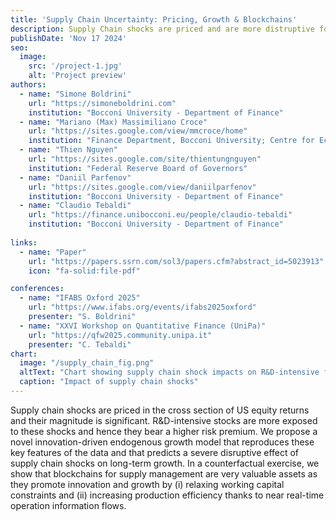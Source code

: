 ```yaml
---
title: 'Supply Chain Uncertainty: Pricing, Growth & Blockchains'
description: Supply Chain shocks are priced and are more distruptive for innovation-intensive firms. We reproduce these facts in a novel DSGE model.
publishDate: 'Nov 17 2024'
seo:
  image:
    src: '/project-1.jpg'
    alt: 'Project preview'
authors:
  - name: "Simone Boldrini"
    url: "https://simoneboldrini.com"
    institution: "Bocconi University - Department of Finance"
  - name: "Mariano (Max) Massimiliano Croce"
    url: "https://sites.google.com/view/mmcroce/home"
    institution: "Finance Department, Bocconi University; Centre for Economic Policy Research (CEPR)"
  - name: "Thien Nguyen"
    url: "https://sites.google.com/site/thientungnguyen"
    institution: "Federal Reserve Board of Governors"
  - name: "Daniil Parfenov"
    url: "https://sites.google.com/view/daniilparfenov"
    institution: "Bocconi University - Department of Finance"
  - name: "Claudio Tebaldi"
    url: "https://finance.unibocconi.eu/people/claudio-tebaldi"
    institution: "Bocconi University - Department of Finance"
 
links:
  - name: "Paper"
    url: "https://papers.ssrn.com/sol3/papers.cfm?abstract_id=5023913"
    icon: "fa-solid:file-pdf"

conferences:
  - name: "IFABS Oxford 2025"
    url: "https://www.ifabs.org/events/ifabs2025oxford"
    presenter: "S. Boldrini"
  - name: "XXVI Workshop on Quantitative Finance (UniPa)"
    url: "https://qfw2025.community.unipa.it"
    presenter: "C. Tebaldi"
chart:
  image: "/supply_chain_fig.png"  
  altText: "Chart showing supply chain shock impacts on R&D-intensive firms"
  caption: "Impact of supply chain shocks"
---
```


Supply chain shocks are priced in the cross section of US equity returns and their magnitude is significant. R&D-intensive stocks are more exposed to these shocks and hence they bear a higher risk premium. We propose a novel innovation-driven endogenous growth model that reproduces these key features of the data and that predicts a severe disruptive effect of supply chain shocks on long-term growth. In a counterfactual exercise, we show that blockchains for supply management are very valuable assets as they promote innovation and growth by (i) relaxing working capital constraints and (ii) increasing production efficiency thanks to near real-time operation information flows.

